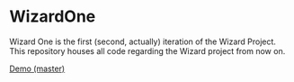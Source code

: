 # WizardOne
Wizard One is the first (second, actually) iteration of the Wizard Project.
This repository houses all code regarding the Wizard project from now on.

[Demo (master)](../blob/master/www/index.html)
